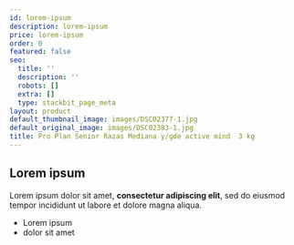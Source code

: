 ```yaml
---
id: lorem-ipsum
description: lorem-ipsum
price: lorem-ipsum
order: 0
featured: false
seo:
  title: ''
  description: ''
  robots: []
  extra: []
  type: stackbit_page_meta
layout: product
default_thumbnail_image: images/DSC02377-1.jpg
default_original_image: images/DSC02383-1.jpg
title: Pro Plan Senior Razas Mediana y/gde active mind  3 kg
---
```

## Lorem ipsum

Lorem ipsum dolor sit amet, **consectetur adipiscing elit**, sed do eiusmod tempor incididunt ut labore et dolore magna aliqua.

- Lorem ipsum
- dolor sit amet